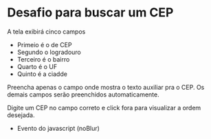 # Desafio para buscar um CEP

A tela exibirá cinco campos

- Primeio é o de CEP
- Segundo o logradouro
- Terceiro é o bairro
- Quarto é o UF
- Quinto é a ciadde

Preencha apenas o campo onde mostra o texto auxiliar pra o CEP. Os demais campos serão preenchidos automaticamente.

Digite um CEP no campo correto e click fora para visualizar a ordem desejada.

- Evento do javascript (noBlur)
